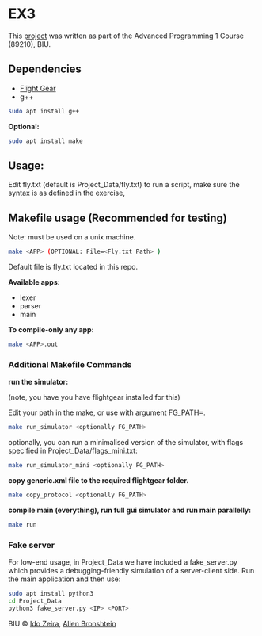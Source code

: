 # EX3
This [project](https://github.com/idoze2/AdvProgGroup/) was written as part of the Advanced Programming 1 Course (89210), BIU.

## Dependencies
- [Flight Gear](https://www.flightgear.org/)
- g++
```bash
sudo apt install g++
```

<b>Optional:</b>
```bash
sudo apt install make
```
## Usage:
Edit fly.txt (default is Project_Data/fly.txt) to run a script, make sure the syntax is as defined in the exercise,

## Makefile usage (Recommended for testing)
Note: must be used on a unix machine.
```bash
make <APP> (OPTIONAL: File=<Fly.txt Path> )
```
Default file is fly.txt located in this repo.

<b>Available apps:</b>
- lexer
- parser
- main

<b>To compile-only any app:</b>
 ```bash
 make <APP>.out
 ```

### Additional Makefile Commands
<b>run the simulator:</b>

(note, you have you have flightgear installed for this)

Edit your path in the make, or use with argument FG_PATH=<PATH>.

```bash
make run_simulator <optionally FG_PATH>
```
optionally, you can run a minimalised version of the simulator, with flags specified in Project_Data/flags_mini.txt:
```bash
make run_simulator_mini <optionally FG_PATH>
```

<b>copy generic.xml file to the required flightgear folder.</b>
```bash
make copy_protocol <optionally FG_PATH>
```

<b>compile main (everything), run full gui simulator and run main parallelly:</b>
```bash
make run
```

### Fake server
For low-end usage, in Project_Data we have included a fake_server.py which provides a debugging-friendly simulation of a server-client side.
Run the main application and then use:
```bash
sudo apt install python3
cd Project_Data
python3 fake_server.py <IP> <PORT>
```
BIU © [Ido Zeira](http://github.com/idoze2), [Allen Bronshtein](http://github.com/allenbronshtein)
